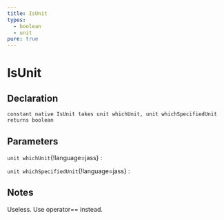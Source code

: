 ```yaml
---
title: IsUnit
types:
  - boolean
  - unit
pure: true
---
```


# IsUnit

## Declaration

```jass
constant native IsUnit takes unit whichUnit, unit whichSpecifiedUnit returns boolean
```

## Parameters
`unit whichUnit`{!language=jass}
: 

`unit whichSpecifiedUnit`{!language=jass}
: 

## Notes 
Useless. Use operator== instead.
